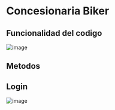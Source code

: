 # Concesionaria Biker
## Funcionalidad del codigo
![image](https://github.com/user-attachments/assets/576e5521-6286-4a69-ad21-b65b92151df4)

## Metodos
## Login
![image](https://github.com/user-attachments/assets/fd1c20a7-43a5-4ac3-8a6b-042eca2a9ad8)
